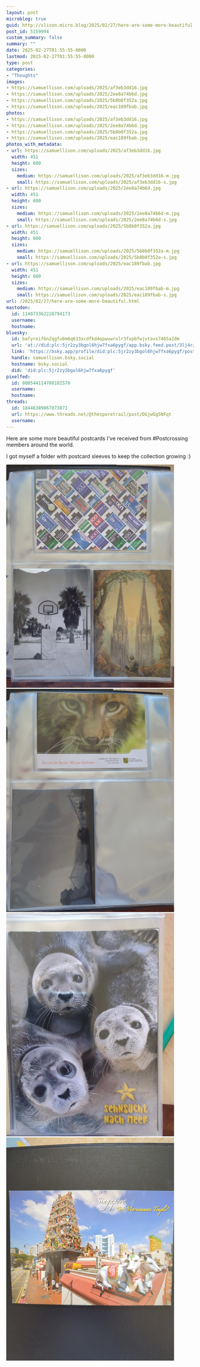 ```yaml
---
layout: post
microblog: true
guid: http://slison.micro.blog/2025/02/27/here-are-some-more-beautiful.html
post_id: 5159994
custom_summary: false
summary: ""
date: 2025-02-27T01:55:55-0000
lastmod: 2025-02-27T01:55:55-0000
type: post
categories:
- "Thoughts"
images:
- https://samuellison.com/uploads/2025/af3eb3dd16.jpg
- https://samuellison.com/uploads/2025/2ee8a74b6d.jpg
- https://samuellison.com/uploads/2025/5b8b0f352a.jpg
- https://samuellison.com/uploads/2025/eac189fbab.jpg
photos:
- https://samuellison.com/uploads/2025/af3eb3dd16.jpg
- https://samuellison.com/uploads/2025/2ee8a74b6d.jpg
- https://samuellison.com/uploads/2025/5b8b0f352a.jpg
- https://samuellison.com/uploads/2025/eac189fbab.jpg
photos_with_metadata:
- url: https://samuellison.com/uploads/2025/af3eb3dd16.jpg
  width: 451
  height: 600
  sizes:
    medium: https://samuellison.com/uploads/2025/af3eb3dd16-m.jpg
    small: https://samuellison.com/uploads/2025/af3eb3dd16-s.jpg
- url: https://samuellison.com/uploads/2025/2ee8a74b6d.jpg
  width: 451
  height: 600
  sizes:
    medium: https://samuellison.com/uploads/2025/2ee8a74b6d-m.jpg
    small: https://samuellison.com/uploads/2025/2ee8a74b6d-s.jpg
- url: https://samuellison.com/uploads/2025/5b8b0f352a.jpg
  width: 451
  height: 600
  sizes:
    medium: https://samuellison.com/uploads/2025/5b8b0f352a-m.jpg
    small: https://samuellison.com/uploads/2025/5b8b0f352a-s.jpg
- url: https://samuellison.com/uploads/2025/eac189fbab.jpg
  width: 451
  height: 600
  sizes:
    medium: https://samuellison.com/uploads/2025/eac189fbab-m.jpg
    small: https://samuellison.com/uploads/2025/eac189fbab-s.jpg
url: /2025/02/27/here-are-some-more-beautiful.html
mastodon:
  id: 114073362228794173
  username: 
  hostname: 
bluesky:
  id: bafyreifbn2qgfu6m6q633xcdfkd4opwuwrolr3fxpbfwjvtavx7465a2dm
  url: 'at://did:plc:5jr2zy3bgol6hjw7fxa6pygf/app.bsky.feed.post/3lj4rzkw7aq2n'
  link: 'https://bsky.app/profile/did:plc:5jr2zy3bgol6hjw7fxa6pygf/post/3lj4rzkw7aq2n'
  handle: samuellison.bsky.social
  hostname: bsky.social
  did: 'did:plc:5jr2zy3bgol6hjw7fxa6pygf'
pixelfed:
  id: 800544114708102570
  username: 
  hostname: 
threads:
  id: 18446389867073871
  url: https://www.threads.net/@thesporetrail/post/DGjwGg5NFqt
  username: 
---
```

Here are some more beautiful postcards I've received from #Postcrossing members around the world.

I got myself a folder with postcard sleeves to keep the collection growing :)

<img src="uploads/2025/af3eb3dd16.jpg" width="451" height="600" alt="A collection of three photographs shows a montage of various designs, a black-and-white image of a basketball hoop with palm trees, and a colored illustration of a Gothic-style cathedral surrounded by a lush forest."><img src="uploads/2025/2ee8a74b6d.jpg" width="451" height="600" alt="A sheet protector holds a color photo of a Lynx above a black and white photograph, with text in German included."><img src="uploads/2025/5b8b0f352a.jpg" width="451" height="600" alt="Three seals with curious expressions are closely gathered, with the text &quot;Sehnsucht nach Meer&quot; and a starfish graphic below them."><img src="uploads/2025/eac189fbab.jpg" width="451" height="600" alt="A vibrant postcard features the Sri Mariamman Temple in Singapore with intricate sculptures and two white statues of oxen in the foreground.">
